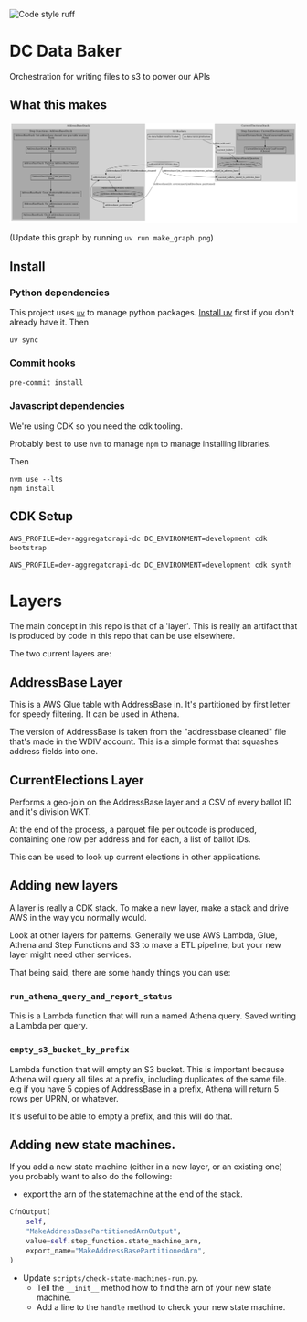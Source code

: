 ![Code style ruff](https://img.shields.io/badge/code%20style-ruff-261230.svg)

# DC Data Baker

Orchestration for writing files to s3 to power our APIs

## What this makes

![](databaker.png)

(Update this graph by running `uv run make_graph.png`)

## Install

### Python dependencies

This project uses [`uv`](https://github.com/astral-sh/uv) to manage python packages.
[Install uv](https://docs.astral.sh/uv/getting-started/installation/) first if you don't already have it. Then

```
uv sync
```


### Commit hooks

```shell
pre-commit install
```

### Javascript dependencies

We're using CDK so you need the cdk tooling.

Probably best to use `nvm` to manage `npm` to manage installing libraries.

Then
```shell
nvm use --lts
npm install
```

## CDK Setup

```shell
AWS_PROFILE=dev-aggregatorapi-dc DC_ENVIRONMENT=development cdk bootstrap
```

```shell
AWS_PROFILE=dev-aggregatorapi-dc DC_ENVIRONMENT=development cdk synth
```


# Layers

The main concept in this repo is that of a 'layer'. This is really an
artifact that is produced by code in this repo that can be use elsewhere.

The two current layers are:

## AddressBase Layer

This is a AWS Glue table with AddressBase in. It's partitioned by first letter
for speedy filtering. It can be used in Athena.

The version of AddressBase is taken from the "addressbase cleaned" file
that's made in the WDIV account. This is a simple format that squashes
address fields into one.

## CurrentElections Layer

Performs a geo-join on the AddressBase layer and a CSV of every ballot ID
and it's division WKT.

At the end of the process, a parquet file per outcode is produced,
containing one row per address and for each, a list of ballot IDs.

This can be used to look up current elections in other applications.

## Adding new layers

A layer is really a CDK stack. To make a new layer, make a stack and drive
AWS in the way you normally would.

Look at other layers for patterns. Generally we use AWS Lambda, Glue, Athena
and Step Functions and S3 to make a ETL pipeline, but your new layer might
need other services.

That being said, there are some handy things you can use:

### `run_athena_query_and_report_status`

This is a Lambda function that will run a named Athena query. Saved writing
a Lambda per query.

### `empty_s3_bucket_by_prefix`

Lambda function that will empty an S3 bucket. This is important because
Athena will query all files at a prefix, including duplicates of the same
file. e.g if you have 5 copies of AddressBase in a prefix, Athena will
return 5 rows per UPRN, or whatever.

It's useful to be able to empty a prefix, and this will do that.

## Adding new state machines.

If you add a new state machine (either in a new layer, or an existing one) you probably want to also do the following:
* export the arn of the statemachine at the end of the stack.
```python
CfnOutput(
    self,
    "MakeAddressBasePartitionedArnOutput",
    value=self.step_function.state_machine_arn,
    export_name="MakeAddressBasePartitionedArn",
)
```
* Update `scripts/check-state-machines-run.py`.
  * Tell the `__init__` method how to find the arn of your new state machine.
  * Add a line to the `handle` method to check your new state machine.
